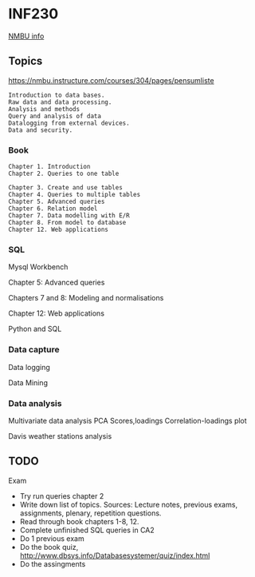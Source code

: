
# INF230

[NMBU info](https://www.nmbu.no/course/INF230)

## Topics
https://nmbu.instructure.com/courses/304/pages/pensumliste

    Introduction to data bases.
    Raw data and data processing.
    Analysis and methods
    Query and analysis of data
    Datalogging from external devices.
    Data and security.

### Book

    Chapter 1. Introduction
    Chapter 2. Queries to one table

    Chapter 3. Create and use tables
    Chapter 4. Queries to multiple tables
    Chapter 5. Advanced queries
    Chapter 6. Relation model 
    Chapter 7. Data modelling with E/R 
    Chapter 8. From model to database
    Chapter 12. Web applications

### SQL

Mysql Workbench

Chapter 5: Advanced queries

Chapters 7 and 8: Modeling and normalisations

Chapter 12: Web applications

Python and SQL 

### Data capture

Data logging

Data Mining


### Data analysis

Multivariate data analysis
PCA
Scores,loadings
Correlation-loadings plot

Davis weather stations analysis


## TODO

Exam

* Try run queries chapter 2
* Write down list of topics.
Sources: Lecture notes, previous exams, assignments, plenary, repetition questions.
* Read through book chapters 1-8, 12.
* Complete unfinished SQL queries in CA2
* Do 1 previous exam
* Do the book quiz, http://www.dbsys.info/Databasesystemer/quiz/index.html
* Do the assingments
